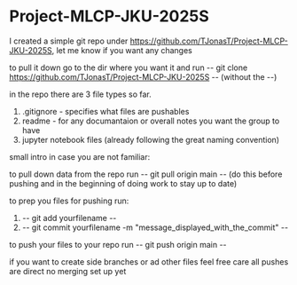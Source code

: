 # Project-MLCP-JKU-2025S

I created a simple git repo under https://github.com/TJonasT/Project-MLCP-JKU-2025S, let me know if you want any changes

to pull it down go to the dir where you want it and run -- git clone https://github.com/TJonasT/Project-MLCP-JKU-2025S -- (without the --)

in the repo there are 3 file types so far.
1) .gitignore - specifies what files are pushables
2) readme - for any documantaion or overall notes you want the group to have
3) jupyter notebook files (already following the great naming convention)


small intro in case you are not familiar:

to pull down data from the repo run -- git pull origin main -- (do this before pushing and in the beginning of doing work to stay up to date)

to prep you files for pushing run:
1)  -- git add yourfilename --
2)  -- git commit yourfilename -m "message_displayed_with_the_commit" --

to push your files to your repo run -- git push origin main --


if you want to create side branches or ad other files feel free
care all pushes are direct no merging set up yet
